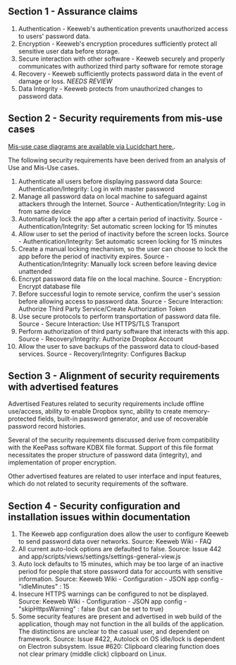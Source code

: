 Section 1 - Assurance claims
--------
1. Authentication - Keeweb's authentication prevents unauthorized access to users' password data.
2. Encryption - Keeweb's encryption procedures sufficiently protect all sensitive user data before storage.
3. Secure interaction with other software - Keeweb securely and properly communicates with authorized third 
   party software for remote storage
4. Recovery - Keeweb sufficiently protects password data in the event of damage or loss.
*NEEDS REVIEW*
5. Data Integrity - Keeweb protects from unauthorized changes to password data.


Section 2 - Security requirements from mis-use cases
-------
[Mis-use case diagrams are available via Lucidchart here.](https://www.lucidchart.com/invitations/accept/70bd4364-1a62-4d1d-94f8-2f44f9fdb0fe).

The following security requirements have been derived from an analysis of Use and Mis-Use cases.

 1. Authenticate all users before displaying password data
    Source: Authentication/Integrity: Log in with master password
 2. Manage all password data on local machine to safeguard against attackers through the Internet.
    Source - Authentication/Integrity: Log in from same device
 3. Automatically lock the app after a certain period of inactivity.
    Source - Authentication/Integrity: Set automatic screen locking for 15 minutes
 4. Allow user to set the period of inactivity before the screen locks.
    Source - Authentication/Integrity: Set automatic screen locking for 15 minutes
 5. Create a manual locking mechanism, so the user can choose to lock the app before the period 
    of inactivity expires.
    Source - Authentication/Integrity: Manually lock screen before leaving device unattended
 6. Encrypt password data file on the local machine.
    Source - Encryption: Encrypt database file
 7. Before successful login to remote service, confirm the user's session before allowing access to password data.
    Source - Secure Interaction: Authorize Third Party Service/Create Authorization Token
 8. Use secure protocols to perform transportation of password data file.
    Source - Secure Interaction: Use HTTPS/TLS Transport
 9. Perform authorization of third party software that interacts with this app.
    Source - Recovery/Integrity: Authorize Dropbox Account
10. Allow the user to save backups of the password data to cloud-based services.
    Source - Recovery/Integrity: Configures Backup

Section 3 - Alignment of security requirements with advertised features
-------

Advertised Features related to security requirements include offline use/access, ability to enable Dropbox sync, ability 
to create memory-protected fields, built-in password generator, and use of recoverable password record histories.  

Several of the security requirements discussed derive from compatibility with the KeePass software KDBX file format. Support
of this file format necessitates the proper structure of password data (integrity), and implementation of proper encryption.

Other advertised features are related to user interface and input features, which do not related to security requirements 
of the software.


Section 4 - Security configuration and installation issues within documentation
------

1. The Keeweb app configuration does allow the user to configure Keeweb to send password data over 
   networks. 
   Source: Keeweb Wiki - FAQ
2. All current auto-lock options are defaulted to false. 
   Source: Issue 442 and app/scripts/views/settings/settings-general-view.js
3. Auto lock defaults to 15 minutes, which may be too large of an inactive period for people that 
   store password data for accounts with sensitive information.
   Source: Keeweb Wiki - Configuration - JSON app config - "idleMinutes" : 15
4. Insecure HTTPS warnings can be configured to not be displayed.
   Source: Keeweb Wiki - Configuration - JSON app config - "skipHttpsWarning" : false (but can be 
           set to true)
5. Some security features are present and advertised in web build of the application, though may not function in the
   all builds of the application.  The distinctions are unclear to the casual user, and dependent on framework.
   Source: Issue #422, Autolock on OS idle/lock is dependent on Electron subsystem. Issue #620: Clipboard clearing
           function does not clear primary (middle click) clipboard on Linux.
